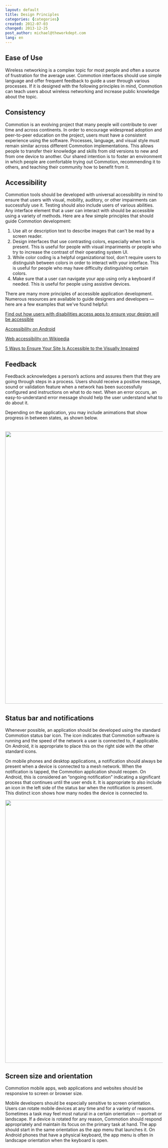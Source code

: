 ```yaml
---
layout: default
title: Design Principles
categories: {categories}
created: 2012-07-03
changed: 2013-12-25
post_author: michael@theworkdept.com
lang: en
---
```

  <h2>Ease of Use</h2>

<p>Wireless networking is a complex topic for most people and often a source of frustration for the average user. Commotion interfaces should use simple language and offer frequent feedback to guide a user through various processes. If it is designed with the following principles in mind, Commotion can teach users about wireless networking and increase public knowledge about the topic.</p>

<h2>Consistency</h2>

<p>Commotion is an evolving project that many people will contribute to over time and across continents. In order to encourage widespread adoption and peer-to-peer education on the project, users must have a consistent experience using the software. Processes, language, and visual style must remain similar across different Commotion implementations. This allows people to transfer their knowledge and skills from old versions to new and from one device to another. Our shared intention is to foster an environment in which people are comfortable trying out Commotion, recommending it to others, and teaching their community how to benefit from it.</p>

<h2>Accessibility</h2>

<p>Commotion tools should be developed with universal accessibility in mind to ensure that users with visual, mobility, auditory, or other impairments can successfuly use it. Testing should also include users of various abilities. Any interface element that a user can interact with should be accessible using a variety of methods. Here are a few simple principles that should guide Commotion development:</p>

<ol>
	<li>Use alt or description text to describe images that can't be read by a screen reader.</li>
	<li>Design interfaces that use contrasting colors, especially when text is present. This is useful for people with visual impariments or people who try to increase the contrast of their operating system UI.</li>
	<li>While color coding is a helpful organizational tool, don't require users to distinguish between colors in order to interact with your interface. This is useful for people who may have difficulty distinguishing certain colors.</li>
	<li>Make sure that a user can navigate your app using only a keyboard if needed. This is useful for people using assistive devices.</li>
</ol>

<p>There are many more principles of accessible application development. Numerous resources are available to guide designers and developers — here are a few examples that we've found helpful:</p>

<div class="field field-name-body field-type-text-with-summary field-label-hidden clearfix">
<div class="field-items">
<div class="field-item even">
<p><a href="http://www.onevoiceict.org/http%3A//www.onevoiceict.org/first-seven-steps-accessible-mobile-apps/learn-about-accessibility" target="_top">Find out how users with disabilities access apps to ensure your design will be accessible</a></p>

<p><a href="http://developer.android.com/guide/topics/ui/accessibility/index.html" target="_blank">Accessibility on Android</a></p>

<p><a href="http://en.wikipedia.org/wiki/Web_accessibility" target="_blank">Web accessibility on Wikipedia</a></p>

<p><a class="headline source-org" href="http://mashable.com/2011/04/20/design-for-visually-impaired/" target="_blank">5 Ways to Ensure Your Site Is Accessible to the Visually Impaired</a></p>
</div>
</div>
</div>

<h2>Feedback</h2>

<p>Feedback acknowledges a person’s actions and assures them that they are going through steps in a process. Users should receive a positive message, sound or validation feature when a network has been successfully configured and instructions on what to do next. When an error occurs, an easy-to-understand error message should help the user understand what to do about it.</p>

<p>Depending on the application, you may include animations that show progress in between states, as shown below.</p>

<h2><img alt="" src="/files/feedback.png" style="margin-bottom:5px; margin-top:5px; width:871px" /></h2>

<h2>Status bar and notifications</h2>

<p>Whenever possible, an application should be developed using the standard Commotion status bar icon. The icon indicates that Commotion software is running and the speed of the network a user is connected to, if applicable. On Android, it is appropriate to place this on the right side with the other standard icons.</p>

<p>On mobile phones and desktop applications, a notification should always be present when a device is connected to a mesh network. When the notification is tapped, the Commotion application should reopen. On Android, this is considered an “ongoing notification” indicating a significant process that continues until the user ends it. It is appropriate to also include an icon in the left side of the status bar when the notification is present. This distinct icon shows how many nodes the device is connected to.</p>

<p><img alt="" src="/files/status%20bar%20and%20notifications.png" style="width:841px" /></p>

<h2>Screen size and orientation</h2>

<p>Commotion mobile apps, web applications and websites should be responsive to screen or browser size.</p>

<p>Mobile developers should be especially sensitive to screen orientation. Users can rotate mobile devices at any time and for a variety of reasons. Sometimes a task may feel most natural in a certain orientation -- portrait or landscape. If a device is rotated for any reason, Commotion should respond appropriately and maintain its focus on the primary task at hand. The app should start in the same orientation as the app menu that launches it. On Android phones that have a physical keyboard, the app menu is often in landscape orientation when the keyboard is open.</p>
 
